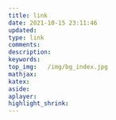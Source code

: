 ```yaml
---
title: link
date: 2021-10-15 23:11:46
updated:
type: link
comments:
description:
keywords:
top_img:   /img/bg_index.jpg
mathjax:
katex:
aside:
aplayer:
highlight_shrink:
---
```

